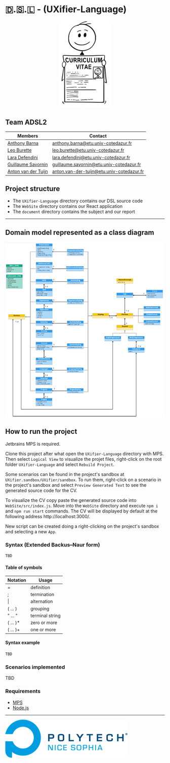 # 🇩.🇸.🇱 - (UXifier-Language)

<p align="center" width="100%">
    <img width="33%" src="assets/CV.png"> 
</p>

## Team ADSL2

Members | Contact
----------------------------------------------------------- | ----------------------------------------------------------
[Anthony Barna](https://github.com/Anthony-Barna)           | [anthony.barna@etu.univ-cotedazur.fr](mailto:anthony.barna@etu.univ-cotedazur.fr)
[Leo Burette](https://github.com/LeoBurette)                | [leo.burette@etu.univ-cotedazur.fr](mailto:leo.burette@etu.univ-cotedazur.fr)
[Lara Defendini](https://github.com/Laradefendini)          | [lara.defendini@etu.univ-cotedazur.fr](mailto:lara.defendini@etu.univ-cotedazur.fr)
[Guillaume Savornin](https://github.com/GuillaumeSavornin)  | [guillaume.savornin@etu.univ-cotedazur.fr](mailto:guillaume.savornin@etu.univ-cotedazur.fr)
[Anton van der Tuijn](https://github.com/Anton-vanderTuijn) | [anton.van-der-tuijn@etu.univ-cotedazur.fr](mailto:anton.van-der-tuijn@etu.univ-cotedazur.fr)

## Project structure

- The ```UXifier-Language``` directory contains our DSL source code
- The ```WebSite``` directory contains our React application
- The ```document``` directory contains the subject and our report

---

## Domain model represented as a class diagram

![Domain model](assets/domainModel.png)

## How to run the project

Jetbrains MPS is required.

Clone this project after what open the ```UXifier-Language``` directory with MPS.
Then select ```Logical View``` to visualize the projet files, right-click on the root folder ```UXifier-Language``` and select ```Rebuild Project```.

Some scenarios can be found in the project's sandbox at ```UXifier.sandbox/UXifier/sandbox```. To run them, right-click on a scenario in the project's sandbox and select ```Preview Generated Text``` to see the generated source code for the CV.

To visualize the CV copy paste the generated source code into ```WebSite/src/index.js```. Move into the ```WebSite``` directory and execute ```npm i``` and ```npm run start``` commands. The CV will be displayed by default at the following address http://localhost:3000/.

New script can be created doing a right-clicking on the project's sandbox and selecting a new ```App```.

### Syntax (Extended Backus–Naur form)

```java
TBD
```

#### Table of symbols

Notation | Usage
------------------ | ---------------- 
=                  | definition
;                  | termination
&#124;             | alternation
( ... )            | grouping
" ... "            | terminal string
( ... )*           | zero or more
( ... )+           | one or more

#### Syntax example

```java
TBD
```

### Scenarios implemented

TBD

### Requirements

- [MPS](https://www.jetbrains.com/mps/)
- [Node.js](https://nodejs.org/en/)

<!--

---
## Distribution of points (500)

Member | Points
----------------------------------------------------------- | ----------------------------------------------------------
[Anthony Barna](https://github.com/Anthony-Barna)           | X
[Leo Burette](https://github.com/LeoBurette)                | X
[Lara Defendini](https://github.com/Laradefendini)          | X
[Guillaume Savornin](https://github.com/GuillaumeSavornin)  | X
[Anton van der Tuijn](https://github.com/Anton-vanderTuijn) | X
-->

---

![logo_polytech](assets/polytech_image_full.png)
